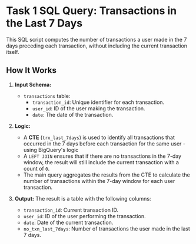 # Task 1 SQL Query: Transactions in the Last 7 Days

This SQL script computes the number of transactions a user made in the 7 days preceding each transaction, without including the current transaction itself.

## How It Works

1. **Input Schema:**
   - `transactions` table:
     - `transaction_id`: Unique identifier for each transaction.
     - `user_id`: ID of the user making the transaction.
     - `date`: The date of the transaction.

2. **Logic:**
   - A **CTE** (`trx_last_7days`) is used to identify all transactions that occurred in the 7 days before each transaction for the same user - using BigQuery's logic
   - A `LEFT JOIN` ensures that if there are no transactions in the 7-day window, the result will still include the current transaction with a count of `0`.
   - The main query aggregates the results from the CTE to calculate the number of transactions within the 7-day window for each user transaction.

3. **Output:**
   The result is a table with the following columns:
   - `transaction_id`: Current transaction ID.
   - `user_id`: ID of the user performing the transaction.
   - `date`: Date of the current transaction.
   - `no_txn_last_7days`: Number of transactions the user made in the last 7 days.
